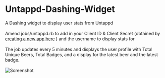 # Untappd-Dashing-Widget
A Dashing widget to display user stats from Untappd<br/>
<br/>
Amend jobs/untappd.rb to add in your Client ID & Client Secret (obtained by <a href="https://untappd.com/api/register?register=new">creating a new app here</a> ) and the username to display stats for <br/> 
<br/>
The job updates every 5 minutes and displays the user profile with Total Unique Beers, Total Badges, and a display for the latest beer and the latest badge. <br/>
<br/>
![Screenshot](https://squeekobenelli.github.io/images/untappd_widget.png)



